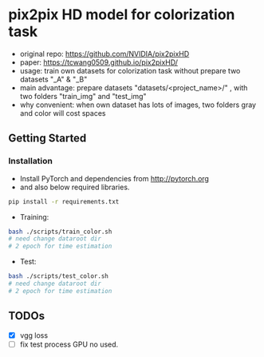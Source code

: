 # pix2pix HD model for colorization task
- original repo: https://github.com/NVIDIA/pix2pixHD
- paper: https://tcwang0509.github.io/pix2pixHD/
- usage: train own datasets for colorization task without prepare two datasets "_A" & "_B"
- main advantage: prepare datasets "datasets/<project_name>/" , with two folders "train_img" and "test_img"
- why convenient: when own dataset has lots of images, two folders gray and color will cost spaces

## Getting Started
### Installation
- Install PyTorch and dependencies from http://pytorch.org
- and also below required libraries.
```bash
pip install -r requirements.txt
```
- Training:
```bash
bash ./scripts/train_color.sh
# need change dataroot dir
# 2 epoch for time estimation
```

- Test:
```bash
bash ./scripts/test_color.sh
# need change dataroot dir
# 2 epoch for time estimation
```

## TODOs
- [x] vgg loss
- [ ] fix test process GPU no used.